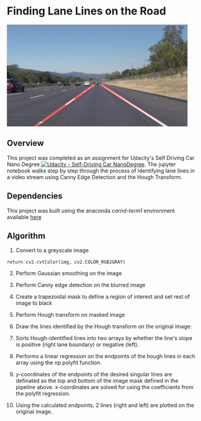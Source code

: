 # Finding Lane Lines on the Road 

<img src="examples/laneLines_thirdPass.jpg" width="480" alt="Combined Image" />

Overview
---

This project was completed as an assignment for Udacity's Self Driving Car Nano Degree [![Udacity - Self-Driving Car NanoDegree](https://s3.amazonaws.com/udacity-sdc/github/shield-carnd.svg)](http://www.udacity.com/drive). The jupyter notebook walks step by step through the process of identifying lane lines in a video stream using Canny Edge Detection and the Hough Transform. 


Dependencies
---
This project was built using the anaconda _carnd-term1_ environment available [here](https://github.com/udacity/CarND-Term1-Starter-Kit/blob/master/doc/configure_via_anaconda.md)


Algorithm
---

1. Convert to a greyscale image
```
return cv2.cvtColor(img, cv2.COLOR_RGB2GRAY)
```


2. Perform Gaussian smoothing on the image 
			
3. Perform Canny edge detection on the blurred image
		
4. Create a trapezoidal mask to define a region of interest and set rest of image to black 

5. Perform Hough transform on masked image
		
6. Draw the lines identified by the Hough transform on the original image:
 
  1. Sorts Hough-identified lines into two arrays by whether the line's slope is positive (right lane boundary) or negative (left).

  2. Performs a linear regression on the endpoints of the hough lines 
	in each array using the np.polyfit function.

  3. y-coordinates of the endpoints of the desired singular lines are
	definated as the top and bottom of the image mask defined in the 
	pipeline above. x-coordinates are solved for using the coefficients 
	from the polyfit regression.

  4. Using the calculated endpoints, 2 lines (right and left) are plotted on the original image. 



